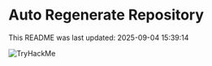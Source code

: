 # Auto Regenerate Repository

This README was last updated: 2025-09-04 15:39:14

 ![TryHackMe](https://tryhackme.com/badge/533634)